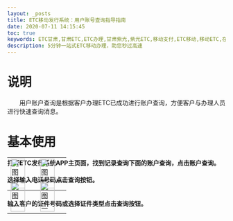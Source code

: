 ```yaml
---
layout: _posts
title: ETC移动发行系统：用户账号查询指导指南
date: 2020-07-11 14:15:45
toc: true
keywords: ETC甘肃,甘肃ETC,ETC办理,甘肃紫光,紫光ETC,移动支付,ETC移动,移动ETC,在线充值,ETC办理,卡片办理,OBU办理,OBU激活,ETC手持终端,甘肃ETC办理,甘肃ETC发行,移动发行终端,ETC移动发行系统
description: 5分钟一站式ETC移动办理，助您秒过高速
---
```

# 说明
&emsp;&emsp;用户账户查询是根据客户办理ETC已成功进行账户查询，方便客户与办理人员进行快速查询消息。

# 基本使用
<h4>打开ETC发行系统APP主页面，找到记录查询下面的账户查询，点击账户查询。</h4>

<h4>选择输入电话号码点击查询按钮。</h4>
<table style = "margin-top:-80px"> 
  <tr>
      <td><img src="/pub-images/pub-images-prcture/problems4.png" width="80%"  alt="图一" /></td>
      <td><img src="/pub-images/pub-images-prcture/problems3.png" width="80%"  alt="图二" /></td>
  </tr>
</table>
<h4>输入客户的证件号码或选择证件类型点击查询按钮。</h4>

<table style = "margin-top:-80px"> 
  <tr>
      <td><img src="/pub-images/abc-1.png" width="80%"  alt="图一" /></td>
      <td><img src="/pub-images/abc-2.png" width="80%"  alt="图二" /></td>
  </tr>
</table>



